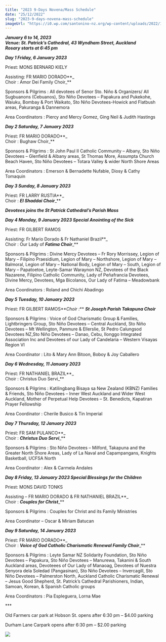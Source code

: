 ```yaml
---
title: "2023 9-Days Novena/Mass Schedule"
date: "25/12/2022"
slug: "2023-9-days-novena-mass-schedule"
imageUrl: "https://i0.wp.com/santonino-nz.org/wp-content/uploads/2022/12/305230210_1788865424795430_3182611370615622357_n-1-1.jpg?resize=722%2C1024&ssl=1"
---
```


**_January 6 to 14, 2023  
Venue: St. Patrick’s Cathedral, 43 Wyndham Street, Auckland  
Rosary starts at 6:45 pm_**

**_Day 1 Friday, 6 January 2023_**

Priest: MONS BERNARD KIELY

Assisting: FR MARIO DORADO**_  
Choir : Amor Dei Family Choir_**

Sponsors & Pilgrims : All devotees of Senor Sto. Niño & Organizers/ All Sugbuanons (Cebuanos), Sto Niño Devotees – Papakura and Pukekohe, Waiuku, Bombay & Port Waikato, Sto Niño Devotees-Howick and Flatbush areas, Pakuranga & Dannemora

Area Coordinators : Piercy and Mercy Gomez, Ging Neil & Judith Hastings

**_Day 2 Saturday, 7 January 2023_**

Priest: FR MARIO DORADO**_  
Choir : Bughaw Choir_**

Sponsors & Pilgrims : St John Paul II Catholic Community – Albany, Sto Niño Devotees – Glenfield & Albany areas, St Thomas More, Assumpta Church Beach Haven, Sto Niño Devotees – Totara Valley & wider North Shore Areas

Area Coordinators : Emerson & Bernadette Nufable, Diosy & Cathy Tomaquin

**_Day 3 Sunday, 8 January 2023_**

Priest: FR LARRY RUSTIA**_  
Choir : **_El Shaddai Choir_**_**

**_Devotees joins the St Patrick Cathedral’s Parish Mass_**

**_Day 4 Monday, 9 January 2023 **_Special Anointing of the Sick_**_**

Priest: FR GILBERT RAMOS

Assisting: Fr Mario Dorado & Fr Nathaniel Brazil**_  
Choir : Our Lady of **_Fatima Choir_**_**

Sponsors & Pilgrims : Divine Mercy Devotees – Fr Rory Morrissey, Legion of Mary – Filipino Praesidium, Legion of Mary – Northshore, Legion of Mary – Balmoral, Legion of Mary – National Body, Legion of Mary – South, Legion of Mary – Papatoetoe, Leyte-Samar Waraynon NZ, Devotees of the Black Nazarene, Filipino Catholic Community, Lady of Peñafrancia Devotees, Divine Mercy, Devotees, Mga Bicolanos, Our Lady of Fatima – Meadowbank

Area Coordinators : Roland and Chichi Abadingo

**_Day 5 Tuesday, 10 January 2023_**

Priest: FR GILBERT RAMOS**_Choir :_** **_St Joseph Parish Takapuna Choir_**

Sponsors & Pilgrims : Voice of God Charismatic Group & Families, Lightbringers Group, Sto Niño Devotees – Central Auckland, Sto Niño Devotees – Mt Wellington, Panmure & Ellerslie, St Pedro Calungsod Devotees NZ,Sto Niño Devotees – Danao, Cebu, Ilonggo Integrated Association Inc and Devotees of our Lady of Candelaria – Western Visayas Region VI

Area Coordinator : Lito & Mary Ann Bitoon, Boboy & Joy Caballero

**_Day 6 Wednesday, 11 January 2023_**

Priest: FR NATHANIEL BRAZIL**_  
Choir : Christus Duo Servi_**

Sponsors & Pilgrims : Katilingbang Bisaya sa New Zealand (KBNZ) Families & Friends, Sto Niño Devotees – Inner West Auckland and Wider West Auckland, Mother of Perpetual Help Devotees – St. Benedicts, Kapatiran Prayer Fellowship

Area Coordinator : Cherile Busico & Tin Imperial

**_Day 7 Thursday, 12 January 2023_**

Priest: FR SAM PULANCO**_  
Choir : **_Christus Duo Servi_**_**

Sponsors & Pilgrims : Sto Niño Devotees – Milford, Takapuna and the Greater North Shore Areas, Lady of La Naval and Capampangans, Knights Basketball, UCFSA North

Area Coordinator : Alex & Carmela Andales

**_Day 8 Friday, 13 January 2023 **_Special Blessings for the Children_**_**

Priest: MONS DAVID TONKS

Assisting – FR MARIO DORADO & FR NATHANIEL BRAZIL**_  
Choir : **_Couples for Christ_**_**

Sponsors & Pilgrims : Couples for Christ and its Family Ministries

Area Coordinator – Oscar & Miriam Batucan

**_Day 9 Saturday, 14 January 2023_**

Priest: FR MARIO DORADO**_  
Choir : **_Voice of God Catholic Charismatic Renewal Family Choir_**_**

Sponsors & Pilgrims : Leyte Samar NZ Solidarity Foundation, Sto Niño Devotees – Papakura, Sto Niño Devotees – Manurewa, Takanini & South Auckland areas, Devoteees of Our Lady of Manaoag, Devotees of Nuestra Senyora dela Soledad (Pangasinan), Sto Niño Devotees – Invercagill, Sto Niño Devotees – Palmerston North, Auckland Catholic Charismatic Renewal – Jesus Good Shepherd, St. Patrick’s Cathedral Parishioners, Indian, Samoan, Korean, & Spanish Catholic groups

Area Coordinators : Pia Espleguera, Lorna Mae

\*\*\*

Old Farmers car park at Hobson St. opens after 6:30 pm – $4.00 parking

Durham Lane Carpark opens after 6:30 pm – $2.00 parking

[![](https://i0.wp.com/santonino-nz.org/wp-content/uploads/2022/12/305230210_1788865424795430_3182611370615622357_n-1-1.jpg?resize=722%2C1024&ssl=1)](https://i0.wp.com/santonino-nz.org/wp-content/uploads/2022/12/305230210_1788865424795430_3182611370615622357_n-1-1.jpg?ssl=1)